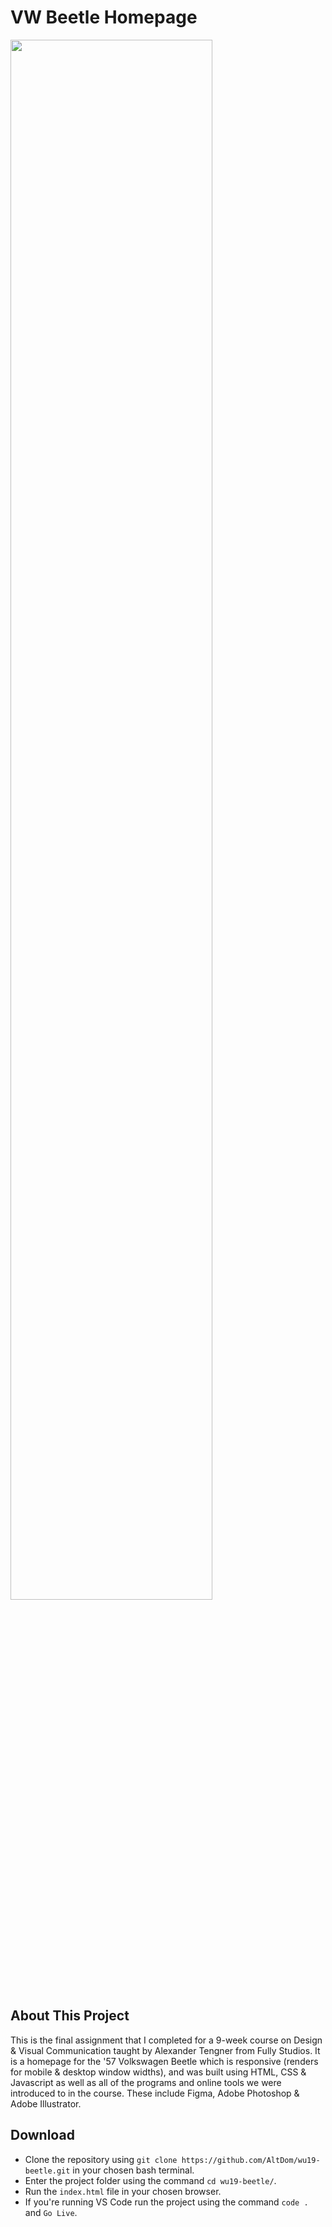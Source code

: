 # VW Beetle Homepage

<img src="https://media.giphy.com/media/obb4cRs9D8ME0/giphy.gif" width="80%">

## About This Project
This is the final assignment that I completed for a 9-week course on Design & Visual Communication taught by Alexander Tengner from Fully Studios. It is a homepage for the '57 Volkswagen Beetle which is responsive (renders for mobile & desktop window widths), and was built using HTML, CSS & Javascript as well as all of the programs and online tools we were introduced to in the course. These include Figma, Adobe Photoshop & Adobe Illustrator. 

## Download
* Clone the repository using `git clone https://github.com/AltDom/wu19-beetle.git` in your chosen bash terminal.
* Enter the project folder using the command `cd wu19-beetle/`.
* Run the `index.html` file in your chosen browser.
* If you're running VS Code run the project using the command `code .` and `Go Live`.
